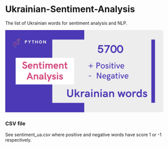 # Ukrainian-Sentiment-Analysis

The list of Ukrainian words for sentiment analysis and NLP.

![Ukrainian_Sentiment_Analysis.png](Ukrainian_Sentiment_Analysis.png)

### CSV file
See sentiment_ua.csv where positive and negative words have score 1 or -1 respectively.
